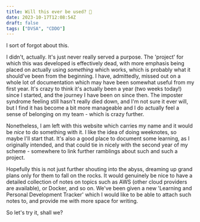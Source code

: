 ```yaml
---
title: Will this ever be used? 🤔
date: 2023-10-17T12:08:54Z
draft: false
tags: ["DVSA", "CDDO"]
---
```


I sort of forgot about this.

I didn't, actually. It's just never really served a purpose. The 'project' for which this was developed is effectively dead, with more emphasis being placed on actually using *something* which works, which is probably what it should've been from the beginning. I have, admittedly, missed out on a whole lot of documentation which may have been somewhat useful from my first year. It's crazy to think it's actually been a year (two weeks today!) since I started, and the journey I have been on since then. The imposter syndrome feeling still hasn't really died down, and I'm not sure it ever will, but I find it has become a bit more manageable and I do actually feel a sense of belonging on my team - which is crazy further.

Nonetheless, I am left with this website which carries my name and it would be *nice* to do something with it. I like the idea of doing weeknotes, so maybe I'll start that. It's also a good place to document some learning, as I originally intended, and that could tie in nicely with the second year of my scheme - somewhere to link further ramblings about such and such a project.

Hopefully this is not just further shouting into the abyss, dreaming up grand plans only for them to fall on the rocks. It would genuinely be nice to have a detailed collection of notes on topics such as AWS (other cloud providers are available), or Docker, and so on. We've been given a new 'Learning and Personal Development Tracker' which I would like to be able to attach such notes to, and provide me with more space for writing.

So let's try it, shall we?
